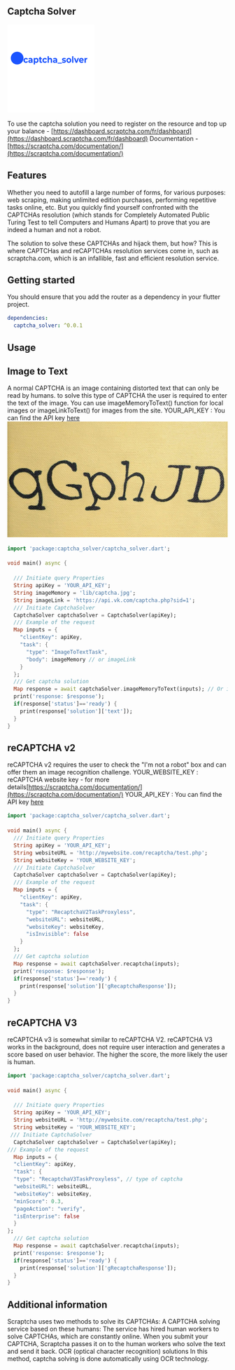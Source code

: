 <!-- 
This README describes the package. If you publish this package to pub.dev,
this README's contents appear on the landing page for your package.

For information about how to write a good package README, see the guide for
[writing package pages](https://dart.dev/guides/libraries/writing-package-pages). 

For general information about developing packages, see the Dart guide for
[creating packages](https://dart.dev/guides/libraries/create-library-packages)
and the Flutter guide for
[developing packages and plugins](https://flutter.dev/developing-packages). 
-->

## Captcha Solver 
![ScreenShot](/captcha_solver.png)

To use the captcha solution you need to register on the resource and top up your balance - [https://dashboard.scraptcha.com/fr/dashboard](https://dashboard.scraptcha.com/fr/dashboard)
Documentation -[https://scraptcha.com/documentation/](https://scraptcha.com/documentation/)

## Features

Whether you need to autofill a large number of forms, for various purposes: web scraping, making unlimited edition purchases, performing repetitive tasks online, etc. But you quickly find yourself confronted with the CAPTCHAs resolution (which stands for Completely Automated Public Turing Test to tell Computers and Humans Apart) to prove that you are indeed a human and not a robot.

The solution to solve these CAPTCHAs and hijack them, but how? This is where CAPTCHas and reCAPTCHAs resolution services come in, such as scraptcha.com, which is an infallible, fast and efficient resolution service.


## Getting started

You should ensure that you add the router as a dependency in your flutter project.

```yaml
dependencies:
  captcha_solver: ^0.0.1
```

## Usage
## Image to Text 
A normal CAPTCHA is an image containing distorted text that can only be read by humans. to solve this type of CAPTCHA the user is required to enter the text of the image.
You can use imageMemoryToText() function for local images or imageLinkToText() for images from the site.
YOUR_API_KEY : You can find the API  key [here](https://dashboard.scraptcha.com/fr/dashboard)
![ScreenShot](/example/lib/captcha.jpg)
```dart
import 'package:captcha_solver/captcha_solver.dart';

void main() async {

  /// Initiate query Properties
  String apiKey = 'YOUR_API_KEY';
  String imageMemory = 'lib/captcha.jpg';
  String imageLink = 'https://api.vk.com/captcha.php?sid=1';
  /// Initiate CaptchaSolver
  CaptchaSolver captchaSolver = CaptchaSolver(apiKey);
  /// Example of the request
  Map inputs = {
    "clientKey": apiKey,
    "task": {
      "type": "ImageToTextTask",
      "body": imageMemory // or imageLink
    }
  };
  /// Get captcha solution
  Map response = await captchaSolver.imageMemoryToText(inputs); // Or imageLinkToText()
  print('response: $response');
  if(response['status']=='ready') {
    print(response['solution']['text']);
  }
}
```
## reCAPTCHA v2
reCAPTCHA v2 requires the user to check the "I'm not a robot" box and can offer them an image recognition challenge.
YOUR_WEBSITE_KEY : reCAPTCHA website key - for more details[https://scraptcha.com/documentation/](https://scraptcha.com/documentation/)
YOUR_API_KEY : You can find the API  key [here](https://dashboard.scraptcha.com/fr/dashboard)
```dart
import 'package:captcha_solver/captcha_solver.dart';

void main() async {
  /// Initiate query Properties
  String apiKey = 'YOUR_API_KEY';
  String websiteURL = 'http://mywebsite.com/recaptcha/test.php';
  String websiteKey = 'YOUR_WEBSITE_KEY';
  /// Initiate CaptchaSolver
  CaptchaSolver captchaSolver = CaptchaSolver(apiKey);
  /// Example of the request
  Map inputs = {
    "clientKey": apiKey,
    "task": {
      "type": "RecaptchaV2TaskProxyless",
      "websiteURL": websiteURL,
      "websiteKey": websiteKey,
      "isInvisible": false
    }
  };
  /// Get captcha solution
  Map response = await captchaSolver.recaptcha(inputs);
  print('response: $response');
  if(response['status']=='ready') {
    print(response['solution']['gRecaptchaResponse']);
  }
}


```
## reCAPTCHA V3
reCAPTCHA v3 is somewhat similar to reCAPTCHA V2. reCAPTCHA V3 works in the background, does not require user interaction and generates a score based on user behavior. The higher the score, the more likely the user is human.
```dart
import 'package:captcha_solver/captcha_solver.dart';

void main() async {

  /// Initiate query Properties
  String apiKey = 'YOUR_API_KEY';
  String websiteURL = 'http://mywebsite.com/recaptcha/test.php';
  String websiteKey = 'YOUR_WEBSITE_KEY';
 /// Initiate CaptchaSolver
  CaptchaSolver captchaSolver = CaptchaSolver(apiKey);
/// Example of the request
  Map inputs = {
  "clientKey": apiKey,
  "task": {
  "type": "RecaptchaV3TaskProxyless", // type of captcha
  "websiteURL": websiteURL,
  "websiteKey": websiteKey,
  "minScore": 0.3,
  "pageAction": "verify",
  "isEnterprise": false
  }
};
  /// Get captcha solution
  Map response = await captchaSolver.recaptcha(inputs);
  print('response: $response');
  if(response['status']=='ready') {
    print(response['solution']['gRecaptchaResponse']);
  }
}

```
## Additional information

Scraptcha uses two methods to solve its CAPTCHAs:
A CAPTCHA solving service based on these humans: The service has hired human workers to solve CAPTCHAs, which are constantly online. When you submit your CAPTCHA, Scraptcha passes it on to the human workers who solve the text and send it back.
OCR (optical character recognition) solutions
In this method, captcha solving is done automatically using OCR technology.